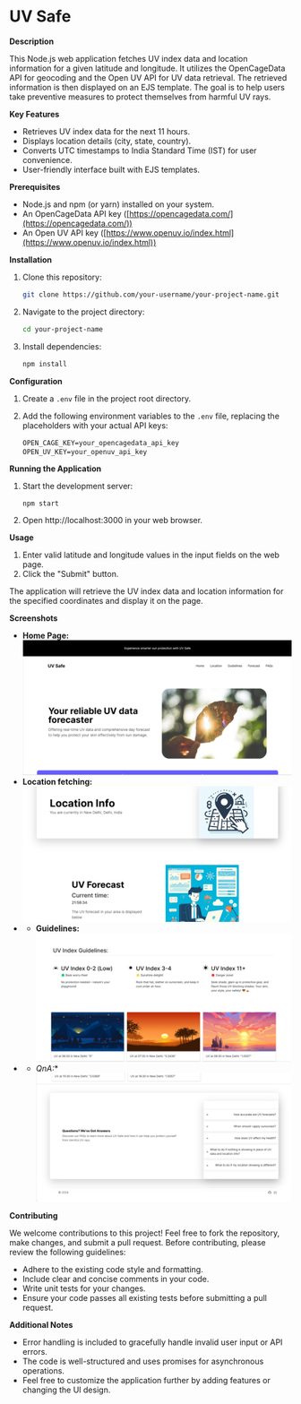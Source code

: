 # UV Safe

**Description**

This Node.js web application fetches UV index data and location information for a given latitude and longitude. It utilizes the OpenCageData API for geocoding and the Open UV API for UV data retrieval. The retrieved information is then displayed on an EJS template. The goal is to help users take preventive measures to protect themselves from harmful UV rays.
  
  
**Key Features**

- Retrieves UV index data for the next 11 hours.
- Displays location details (city, state, country).
- Converts UTC timestamps to India Standard Time (IST) for user convenience.
- User-friendly interface built with EJS templates.

**Prerequisites**

- Node.js and npm (or yarn) installed on your system.
- An OpenCageData API key ([https://opencagedata.com/](https://opencagedata.com/))
- An Open UV API key ([https://www.openuv.io/index.html](https://www.openuv.io/index.html))

**Installation**

1. Clone this repository:

   ```bash
   git clone https://github.com/your-username/your-project-name.git
   ```

2. Navigate to the project directory:

   ```bash
   cd your-project-name
   ```

3. Install dependencies:

   ```bash
   npm install
   ```

**Configuration**

1. Create a `.env` file in the project root directory.
2. Add the following environment variables to the `.env` file, replacing the placeholders with your actual API keys:

   ```
   OPEN_CAGE_KEY=your_opencagedata_api_key
   OPEN_UV_KEY=your_openuv_api_key
   ```

**Running the Application**

1. Start the development server:

   ```bash
   npm start
   ```

2. Open http://localhost:3000 in your web browser.

**Usage**

1. Enter valid latitude and longitude values in the input fields on the web page.
2. Click the "Submit" button.

The application will retrieve the UV index data and location information for the specified coordinates and display it on the page.

**Screenshots**

* **Home Page:**  ![Home page screenshot](./public/images/homePage.png)
* **Location fetching:** ![Home page screenshot](./public/images/locationPage.png)
* * **Guidelines:** ![Home page screenshot](./public/images/guidelines.png)
* * *QnA:** ![Home page screenshot](./public/images/lastPage.png)

**Contributing**

We welcome contributions to this project! Feel free to fork the repository, make changes, and submit a pull request. Before contributing, please review the following guidelines:

- Adhere to the existing code style and formatting.
- Include clear and concise comments in your code.
- Write unit tests for your changes.
- Ensure your code passes all existing tests before submitting a pull request.


**Additional Notes**

- Error handling is included to gracefully handle invalid user input or API errors.
- The code is well-structured and uses promises for asynchronous operations.
- Feel free to customize the application further by adding features or changing the UI design.


